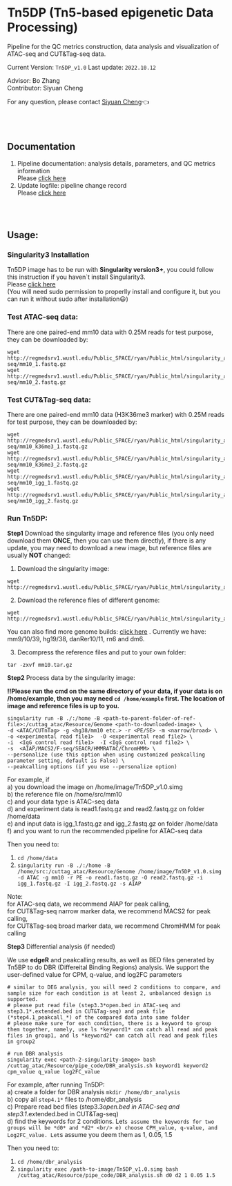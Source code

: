 # Tn5DP (Tn5-based epigenetic Data Processing)
Pipeline for the QC metrics construction, data analysis and visualization of ATAC-seq and CUT&Tag-seq data. 

Current Version: `Tn5DP_v1.0` Last update: `2022.10.12`


Advisor: Bo Zhang<br/>Contributor: Siyuan Cheng

For any question, please contact [Siyuan Cheng](siyuancheng@wustl.ed):point_left:

<br />
<br /> 

## Documentation
1. Pipeline documentation: analysis details, parameters, and QC metrics information<br/>Please [click here](documents/Documentation.md)
2. Update logfile: pipeline change record<br/>Please [click here](documents/update_log.md)

<br />
<br />

## Usage:
### Singularity3 Installation
Tn5DP image has to be run with **Singularity version3+**, you could follow this instruction if you haven`t install Singularity3. <br/>Please [click here](https://github.com/sylabs/singularity/blob/main/INSTALL.md)<br/>(You will need sudo permission to properlly install and configure it, but you can run it without sudo after installation:smiley:)

### Test ATAC-seq data:
There are one paired-end mm10 data with 0.25M reads for test purpose, they can be downloaded by:
```
wget http://regmedsrv1.wustl.edu/Public_SPACE/ryan/Public_html/singularity_ac/sample_data/atac-seq/mm10_1.fastq.gz
wget http://regmedsrv1.wustl.edu/Public_SPACE/ryan/Public_html/singularity_ac/sample_data/atac-seq/mm10_2.fastq.gz
```

### Test CUT&Tag-seq data:
There are one paired-end mm10 data (H3K36me3 marker) with 0.25M reads for test purpose, they can be downloaded by:
```
wget http://regmedsrv1.wustl.edu/Public_SPACE/ryan/Public_html/singularity_ac/sample_data/cuttag-seq/mm10_k36me3_1.fastq.gz
wget http://regmedsrv1.wustl.edu/Public_SPACE/ryan/Public_html/singularity_ac/sample_data/cuttag-seq/mm10_k36me3_2.fastq.gz
wget http://regmedsrv1.wustl.edu/Public_SPACE/ryan/Public_html/singularity_ac/sample_data/cuttag-seq/mm10_igg_1.fastq.gz
wget http://regmedsrv1.wustl.edu/Public_SPACE/ryan/Public_html/singularity_ac/sample_data/cuttag-seq/mm10_igg_2.fastq.gz
```

### Run Tn5DP:
**Step1** Download the singularity image and reference files (you only need download them **ONCE**, then you can use them directly), if there is any update, you may need to download a new image, but reference files are usually **NOT** changed:

1. Download the singularity image:
```
wget http://regmedsrv1.wustl.edu/Public_SPACE/ryan/Public_html/singularity_ac/Tn5DP_v1.0.simg
```

2. Download the reference files of different genome:
```
wget http://regmedsrv1.wustl.edu/Public_SPACE/ryan/Public_html/singularity_ac/Genome/mm10.tar.gz
```
You can also find more genome builds: [click here](http://regmedsrv1.wustl.edu/Public_SPACE/ryan/Public_html/singularity_ac/Genome/) . Currently we have: mm9/10/39, hg19/38, danRer10/11, rn6 and dm6.

3. Decompress the reference files and put to your own folder:
```
tar -zxvf mm10.tar.gz
```

**Step2** Process data by the singularity image:

**:bangbang:Please run the cmd on the same directory of your data, if your data is on /home/example, then you may need `cd /home/example` first. The location of image and reference files is up to you.**
```
singularity run -B ./:/home -B <path-to-parent-folder-of-ref-file>:/cuttag_atac/Resource/Genome <path-to-downloaded-image> \
-d <ATAC/CUTnTag> -g <hg38/mm10 etc.> -r <PE/SE> -m <narrow/broad> \
-o <experimental read file1>  -O <experimental read file2> \
-i  <IgG_control read file1>  -I <IgG_control read file2> \
-s  <AIAP/MACS2/F-seq/SEACR/HMMRATAC/ChromHMM> \
--personalize (use this option when using customized peakcalling parameter setting, default is False) \
--peakcalling options (if you use --personalize option)
```
For example, if<br/>a) you download the image on /home/image/Tn5DP_v1.0.simg<br/>b) the reference file on /home/src/mm10<br/>c) and your data type is ATAC-seq data<br/>d) and experiment data is read1.fastq.gz and read2.fastq.gz on folder /home/data<br/>e) and input data is igg_1.fastq.gz and igg_2.fastq.gz on folder /home/data<br/>f) and you want to run the recommended pipeline for ATAC-seq data

Then you need to:
1. `cd /home/data`
2. `singularity run -B ./:/home -B /home/src:/cuttag_atac/Resource/Genome /home/image/Tn5DP_v1.0.simg -d ATAC -g mm10 -r PE -o read1.fastq.gz -O read2.fastq.gz -i igg_1.fastq.gz -I igg_2.fastq.gz -s AIAP`

Note: <br/>for ATAC-seq data, we recommend AIAP for peak calling,<br/>for CUT&Tag-seq narrow marker data, we recommend MACS2 for peak calling,<br/>for CUT&Tag-seq broad marker data, we recommend ChromHMM for peak calling

**Step3** Differential analysis (if needed)

  We use **edgeR** and peakcalling results, as well as BED files generated by Tn5BP to do DBR (Differeital Binding Regions) analysis. We support the user-defined value for CPM, q-value, and log2FC parameters
```
# similar to DEG analysis, you will need 2 conditions to compare, and sample size for each condition is at least 2, unbalanced design is supported.
# please put read file (step3.3*open.bed in ATAC-seq and step3.1*.extended.bed in CUT&Tag-seq) and peak file (*step4.1_peakcall_*) of the compared data into same folder
# please make sure for each condition, there is a keyword to group them together, namely, use ls *keyword1* can catch all read and peak files in group1, and ls *keyword2* can catch all read and peak files in group2

# run DBR analysis
singularity exec <path-2-singularity-image> bash /cuttag_atac/Resource/pipe_code/DBR_analysis.sh keyword1 keyword2 cpm_value q_value log2FC_value
```
For example, after running Tn5DP: <br/>a) create a folder for DBR analysis `mkdir /home/dbr_analysis` <br/> b) copy all `step4.1*` files to /home/dbr_analysis <br/>c) Prepare read bed files (step3.3*open.bed in ATAC-seq and step3.1*.extended.bed in CUT&Tag-seq) <br/> d) find the keywords for 2 conditions. Let`s assume the keywords for two groups will be *d0* and *d2* <br/> e) choose CPM_value, q-value, and Log2FC_value. Let`s assume you deem them as 1, 0.05, 1.5

Then you need to:
1. `cd /home/dbr_analysis`
2. `singularity exec /path-to-image/Tn5DP_v1.0.simg bash /cuttag_atac/Resource/pipe_code/DBR_analysis.sh d0 d2 1 0.05 1.5
`



























